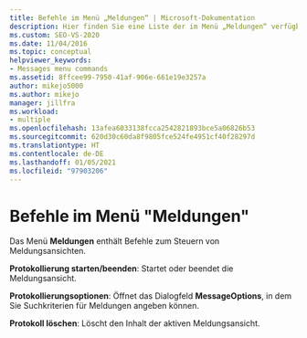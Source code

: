 ```yaml
---
title: Befehle im Menü „Meldungen“ | Microsoft-Dokumentation
description: Hier finden Sie eine Liste der im Menü „Meldungen“ verfügbaren Befehle mit einer kurzen Beschreibung der einzelnen Befehle.
ms.custom: SEO-VS-2020
ms.date: 11/04/2016
ms.topic: conceptual
helpviewer_keywords:
- Messages menu commands
ms.assetid: 8ffcee99-7950-41af-906e-661e19e3257a
author: mikejo5000
ms.author: mikejo
manager: jillfra
ms.workload:
- multiple
ms.openlocfilehash: 13afea6033138fcca2542821893bce5a06826b53
ms.sourcegitcommit: 620d30c60da8f9805fce524fe4951cf40f28297d
ms.translationtype: HT
ms.contentlocale: de-DE
ms.lasthandoff: 01/05/2021
ms.locfileid: "97903206"
---
```

# <a name="messages-menu-commands"></a>Befehle im Menü "Meldungen"
Das Menü **Meldungen** enthält Befehle zum Steuern von Meldungsansichten.

 **Protokollierung starten/beenden**: Startet oder beendet die Meldungsansicht.

 **Protokollierungsoptionen**: Öffnet das Dialogfeld **MessageOptions**, in dem Sie Suchkriterien für Meldungen angeben können.

 **Protokoll löschen**: Löscht den Inhalt der aktiven Meldungsansicht.